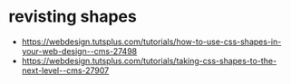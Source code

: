 # revisting shapes

* https://webdesign.tutsplus.com/tutorials/how-to-use-css-shapes-in-your-web-design--cms-27498
* https://webdesign.tutsplus.com/tutorials/taking-css-shapes-to-the-next-level--cms-27907
